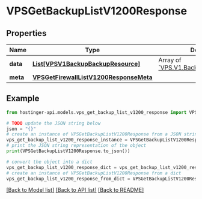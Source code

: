 # VPSGetBackupListV1200Response


## Properties

Name | Type | Description | Notes
------------ | ------------- | ------------- | -------------
**data** | [**List[VPSV1BackupBackupResource]**](VPSV1BackupBackupResource.md) | Array of [&#x60;VPS.V1.Backup.BackupResource&#x60;](#model/vpsv1backupbackupresource) | [optional] 
**meta** | [**VPSGetFirewallListV1200ResponseMeta**](VPSGetFirewallListV1200ResponseMeta.md) |  | [optional] 

## Example

```python
from hostinger-api.models.vps_get_backup_list_v1200_response import VPSGetBackupListV1200Response

# TODO update the JSON string below
json = "{}"
# create an instance of VPSGetBackupListV1200Response from a JSON string
vps_get_backup_list_v1200_response_instance = VPSGetBackupListV1200Response.from_json(json)
# print the JSON string representation of the object
print(VPSGetBackupListV1200Response.to_json())

# convert the object into a dict
vps_get_backup_list_v1200_response_dict = vps_get_backup_list_v1200_response_instance.to_dict()
# create an instance of VPSGetBackupListV1200Response from a dict
vps_get_backup_list_v1200_response_from_dict = VPSGetBackupListV1200Response.from_dict(vps_get_backup_list_v1200_response_dict)
```
[[Back to Model list]](../README.md#documentation-for-models) [[Back to API list]](../README.md#documentation-for-api-endpoints) [[Back to README]](../README.md)


